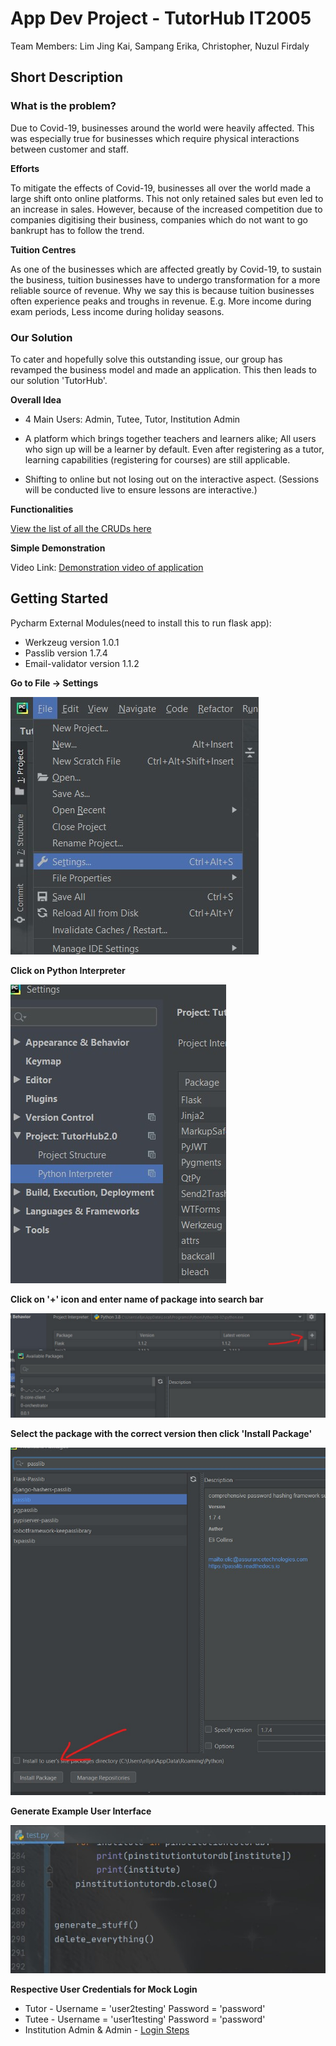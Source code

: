 # App Dev Project - TutorHub   IT2005

Team Members: Lim Jing Kai, Sampang Erika, Christopher, Nuzul Firdaly

## Short Description
### What is the problem?
Due to Covid-19, businesses around the world were heavily affected. This was especially true for businesses which require physical interactions between customer and staff.

**Efforts**

To mitigate the effects of Covid-19, businesses all over the world made a large shift onto online platforms. This not only retained sales but even led to an increase in sales. However, because of the increased competition due to companies digitising their business, companies which do not want to go bankrupt has to follow the trend.

**Tuition Centres**

As one of the businesses which are affected greatly by Covid-19, to sustain the business, tuition businesses have to undergo transformation for a more reliable source of revenue. Why we say this is because tuition businesses often experience peaks and troughs in revenue. E.g. More income during exam periods, Less income during holiday seasons.

### Our Solution

To cater and hopefully solve this outstanding issue, our group has revamped the business model and made an application. This then leads to our solution 'TutorHub'. 

**Overall Idea**

* 4 Main Users: Admin, Tutee, Tutor, Institution Admin

* A platform which brings together teachers and learners alike; All users who sign up will be a learner by default. Even after registering as a tutor, learning capabilities (registering for courses) are still applicable.

* Shifting to online but not losing out on the interactive aspect. (Sessions will be conducted live to ensure lessons are interactive.)

**Functionalities**

[View the list of all the CRUDs here](https://docs.google.com/document/d/1PNn80U-BiNYCFPRJ1lkeLN0dmFaiL5DQNnr84mmoV90/edit?usp=sharing)

**Simple Demonstration**

Video Link: [Demonstration video of application](https://www.youtube.com/watch?v=lW-EAPbgBqg&feature=youtu.be&ab_channel=NuzulFirdaly)


## Getting Started

Pycharm External Modules(need to install this to run flask app):
* Werkzeug version 1.0.1
* Passlib version 1.7.4
* Email-validator version 1.1.2

**Go to File -> Settings**

![something](Process/FileSetting.jpg)

**Click on Python Interpreter**

![something](Process/Pythoninterp.jpg)

**Click on '+' icon and enter name of package into search bar**

![something](Process/ClickSearch.jpg)

**Select the package with the correct version then click 'Install Package'**

![something](Process/Install.jpg)

**Generate Example User Interface**

![something](Process/Generate.jpg)

**Respective User Credentials for Mock Login**

* Tutor - Username = 'user2testing'   Password = 'password'
* Tutee - Username = 'user1testing'   Password = 'password'
* Institution Admin & Admin - [Login Steps](https://docs.google.com/document/d/1F576W0iPMKgNMwaEdDM9s79_07KFZtmZx37haQixGa0/edit?usp=sharing)


